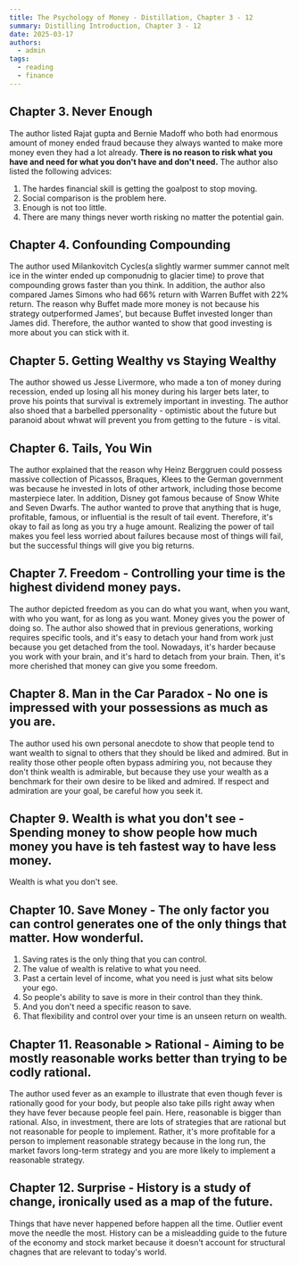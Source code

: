 ```yaml
---
title: The Psychology of Money - Distillation, Chapter 3 - 12
summary: Distilling Introduction, Chapter 3 - 12
date: 2025-03-17
authors:
  - admin
tags:
  - reading
  - finance
---
```


## Chapter 3. Never Enough

The author listed Rajat gupta and Bernie Madoff who both had enormous amount of money ended fraud because they always wanted to make more money even they had a lot already. **There is no reason to risk what you have and need for what you don't have and don't need.** The author also listed the following advices:

1. The hardes financial skill is getting the goalpost to stop moving.
2. Social comparison is the problem here.
3. Enough is not too little.
4. There are many things never worth risking no matter the potential gain.

## Chapter 4. Confounding Compounding

The author used Milankovitch Cycles(a slightly warmer summer cannot melt ice in the winter ended up componudnig to glacier time) to prove that compounding grows faster than you think. In addition, the author also compared James Simons who had 66% return with Warren Buffet with 22% return. The reason why Buffet made more money is not because his strategy outperformed James', but because Buffet invested longer than James did. Therefore, the author wanted to show that good investing is more about you can stick with it.

## Chapter 5. Getting Wealthy vs Staying Wealthy

The author showed us Jesse Livermore, who made a ton of money during recession, ended up losing all his money during his larger bets later, to prove his points that survival is extremely important in investing. The author also shoed that a barbelled ppersonality - optimistic about the future but paranoid about whwat will prevent you from getting to the future - is vital.

## Chapter 6. Tails, You Win

The author explained that the reason why Heinz Berggruen could possess massive collection of Picassos, Braques, Klees to the German government was because he invested in lots of other artwork, including those become masterpiece later. In addition, Disney got famous because of Snow White and Seven Dwarfs. The author wanted to prove that anything that is huge, profitable, famous, or influential is the result of tail event. Therefore, it's okay to fail as long as you try a huge amount. Realizing the power of tail makes you feel less worried about failures because most of things will fail, but the successful things will give you big returns.

## Chapter 7. Freedom - Controlling your time is the highest dividend money pays.

The author depicted freedom as you can do what you want, when you want, with who you want, for as long as you want. Money gives you the power of doing so. The author also showed that in previous generations, working requires specific tools, and it's easy to detach your hand from work just because you get detached from the tool. Nowadays, it's harder because you work with your brain, and it's hard to detach from your brain. Then, it's more cherished that money can give you some freedom.

## Chapter 8. Man in the Car Paradox - No one is impressed with your possessions as much as you are.

The author used his own personal anecdote to show that people tend to want wealth to signal to others that they should be liked and admired. But in reality those other people often bypass admiring you, not because they don't think wealth is admirable, but because they use your wealth as a benchmark for their own desire to be liked and admired. If respect and admiration are your goal, be careful how you seek it.

## Chapter 9. Wealth is what you don't see - Spending money to show people how much money you have is teh fastest way to have less money.

Wealth is what you don't see.

## Chapter 10. Save Money - The only factor you can control generates one of the only things that matter. How wonderful.

1. Saving rates is the only thing that you can control.
2. The value of wealth is relative to what you need.
3. Past a certain level of income, what you need is just what sits below your ego.
4. So people's ability to save is more in their control than they think.
5. And you don't need a specific reason to save.
6. That flexibility and control over your time is an unseen return on wealth.

## Chapter 11. Reasonable > Rational - Aiming to be mostly reasonable works better than trying to be codly rational.

The author used fever as an example to illustrate that even though fever is rationally good for your body, but people also take pills right away when they have fever because people feel pain. Here, reasonable is bigger than rational. Also, in investment, there are lots of strategies that are rational but not reasonable for people to implement. Rather, it's more profitable for a person to implement reasonable strategy because in the long run, the market favors long-term strategy and you are more likely to implement a reasonable strategy.

## Chapter 12. Surprise - History is a study of change, ironically used as a map of the future.

Things that have never happened before happen all the time. Outlier event move the needle the most. History can be a misleadding guide to the future of the economy and stock market because it doesn't account for structural chagnes that are relevant to today's world.
